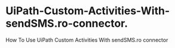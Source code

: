 # UiPath-Custom-Activities-With-sendSMS.ro-connector.
How To Use UiPath Custom Activities With sendSMS.ro connector
